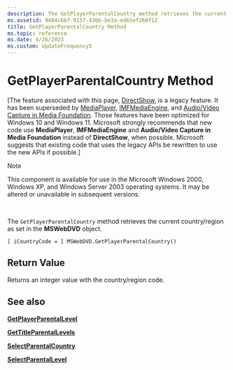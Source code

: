 ```yaml
---
description: The GetPlayerParentalCountry method retrieves the current country/region as set in the MSWebDVD object.
ms.assetid: 9404c6b7-9157-4366-be3a-ed65ef260f12
title: GetPlayerParentalCountry Method
ms.topic: reference
ms.date: 4/26/2023
ms.custom: UpdateFrequency5
---
```


# GetPlayerParentalCountry Method

\[The feature associated with this page, [DirectShow](/windows/win32/directshow/directshow), is a legacy feature. It has been superseded by [MediaPlayer](/uwp/api/Windows.Media.Playback.MediaPlayer), [IMFMediaEngine](/windows/win32/api/mfmediaengine/nn-mfmediaengine-imfmediaengine), and [Audio/Video Capture in Media Foundation](windows/win32/medfound/audio-video-capture-in-media-foundation). Those features have been optimized for Windows 10 and Windows 11. Microsoft strongly recommends that new code use **MediaPlayer**, **IMFMediaEngine** and **Audio/Video Capture in Media Foundation** instead of **DirectShow**, when possible. Microsoft suggests that existing code that uses the legacy APIs be rewritten to use the new APIs if possible.\]

> [!Note]  
> This component is available for use in the Microsoft Windows 2000, Windows XP, and Windows Server 2003 operating systems. It may be altered or unavailable in subsequent versions.

 

The `GetPlayerParentalCountry` method retrieves the current country/region as set in the **MSWebDVD** object.

``` syntax
[ iCountryCode = ] MSWebDVD.GetPlayerParentalCountry()
```

## Return Value

Returns an integer value with the country/region code.

## See also

<dl> <dt>

[**GetPlayerParentalLevel**](getplayerparentallevel-method.md)
</dt> <dt>

[**GetTitleParentalLevels**](gettitleparentallevels-method.md)
</dt> <dt>

[**SelectParentalCountry**](selectparentalcountry-method.md)
</dt> <dt>

[**SelectParentalLevel**](selectparentallevel-method.md)
</dt> </dl>

 

 



